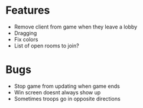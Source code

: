 # Features
- Remove client from game when they leave a lobby
- Dragging
- Fix colors
- List of open rooms to join?

# Bugs
- Stop game from updating when game ends
- Win screen doesnt always show up
- Sometimes troops go in opposite directions